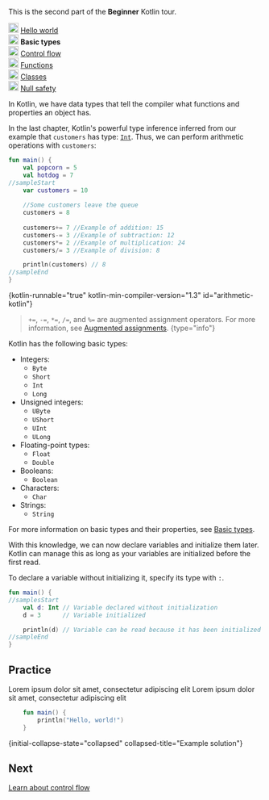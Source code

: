 [//]: # (title: Basic types)

<microformat>
    <p>This is the second part of the <strong>Beginner</strong> Kotlin tour.</p>
    <p><img src="icon-1-done.svg" width="20" alt="First step"/> <a href="kotlin-tour-hello-world.md">Hello world</a><br/><img src="icon-2.svg" width="20" alt="Second step"/> <strong>Basic types</strong><br/><img src="icon-3-todo.svg" width="20" alt="Third step"/> <a href="kotlin-tour-control-flow.md">Control flow</a><br/><img src="icon-4-todo.svg" width="20" alt="Fourth step"/> <a href="kotlin-tour-functions.md">Functions</a><br/><img src="icon-5-todo.svg" width="20" alt="Fifth step"/> <a href="kotlin-tour-classes-part-1.md">Classes</a><br/><img src="icon-6-todo.svg" width="20" alt="Sixth step"/> <a href="kotlin-tour-null-safety.md">Null safety</a></p>
</microformat>

In Kotlin, we have data types that tell the compiler what functions and properties an object has.

In the last chapter, Kotlin's powerful type inference inferred from our example that `customers` has type: [`Int`](https://kotlinlang.org/api/latest/jvm/stdlib/kotlin/-int/).
Thus, we can perform arithmetic operations with `customers`:

```kotlin
fun main() {
    val popcorn = 5
    val hotdog = 7 
//sampleStart
    var customers = 10
    
    //Some customers leave the queue
    customers = 8
    
    customers+= 7 //Example of addition: 15
    customers-= 3 //Example of subtraction: 12
    customers*= 2 //Example of multiplication: 24
    customers/= 3 //Example of division: 8

    println(customers) // 8
//sampleEnd
}
```
{kotlin-runnable="true" kotlin-min-compiler-version="1.3" id="arithmetic-kotlin"}

> `+=`, `-=`, `*=`, `/=`, and `%=` are augmented assignment operators. For more information, see [Augmented assignments](operator-overloading.md#augmented-assignments).
{type="info"}

Kotlin has the following basic types:
* Integers:
  * `Byte`
  * `Short`
  * `Int`
  * `Long`
* Unsigned integers:
  * `UByte`
  * `UShort`
  * `UInt`
  * `ULong`
* Floating-point types:
  * `Float`
  * `Double`
* Booleans:
  * `Boolean`
* Characters:
  * `Char`
* Strings:
  * `String`

For more information on basic types and their properties, see [Basic types](basic-types.md).

With this knowledge, we can now declare variables and initialize them later. Kotlin can manage this as long as your variables
are initialized before the first read.

To declare a variable without initializing it, specify its type with `:`. 

```kotlin
fun main() {
//samplesStart
    val d: Int // Variable declared without initialization
    d = 3      // Variable initialized

    println(d) // Variable can be read because it has been initialized
//sampleEnd
}
```

## Practice

<deflist collapsible="true">
    <def title="Exercise 1">
        Lorem ipsum dolor sit amet, consectetur adipiscing elit
    </def>
</deflist>

<deflist collapsible="true">
    <def title="Hint">
        Lorem ipsum dolor sit amet, consectetur adipiscing elit
    </def>
</deflist>

```kotlin
    fun main() {
        println("Hello, world!")
    }
```
{initial-collapse-state="collapsed" collapsed-title="Example solution"}

## Next

[Learn about control flow](kotlin-tour-control-flow.md)

